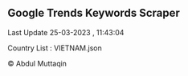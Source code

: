 

## Google Trends Keywords Scraper 
 
Last Update 25-03-2023 , 11:43:04

Country List :
VIETNAM.json



© Abdul Muttaqin 
